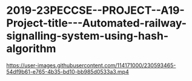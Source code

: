 # 2019-23PECCSE--PROJECT--A19-Project-title---Automated-railway-signalling-system-using-hash-algorithm

https://user-images.githubusercontent.com/114171000/230593465-54df9b61-e765-4b35-bd10-bb985d0533a3.mp4

